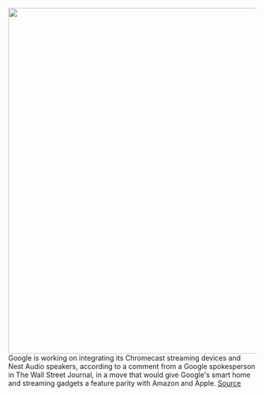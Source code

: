 <img src='https://cdn.vox-cdn.com/thumbor/J8i3Tz2V7qTVCvV-vEx8DlMa3xw=/0x0:5248x3499/1200x800/filters:focal(3205x1461:4043x2299)/cdn.vox-cdn.com/uploads/chorus_image/image/67787040/dseifert-nest-audio-4225-1.0.0.jpeg' width='700px' /><br/>
Google is working on integrating its Chromecast streaming devices and Nest Audio speakers, according to a comment from a Google spokesperson in The Wall Street Journal, in a move that would give Google's smart home and streaming gadgets a feature parity with Amazon and Apple.
<a href='https://www.theverge.com/2020/11/13/21564380/google-nest-audio-speakers-chromecast-streaming-integration-link'> Source <a/>